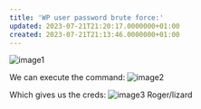 ```yaml
---
title: 'WP user password brute force:'
updated: 2023-07-21T21:20:17.0000000+01:00
created: 2023-07-21T21:13:46.0000000+01:00
---
```


![image1](../../../../../_resources/image1-133.png)

We can execute the command:
![image2](../../../../../_resources/image2-108.png)

Which gives us the creds:
![image3](../../../../../_resources/image3-85.png)
Roger/lizard
